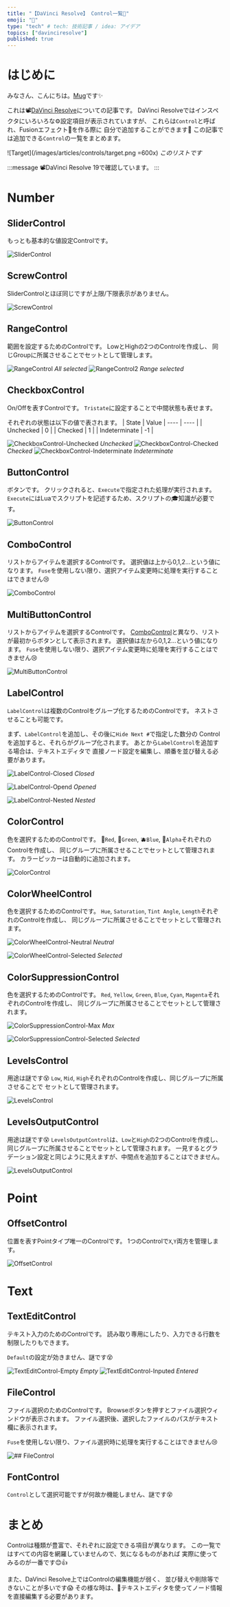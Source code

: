 ```yaml
---
title: "【DaVinci Resolve】 Control一覧📝"
emoji: "📒"
type: "tech" # tech: 技術記事 / idea: アイデア
topics: ["davinciresolve"]
published: true
---
```


# はじめに

みなさん、こんにちは。[Mug](https://www.youtube.com/@MugLabVideoEditing)です✨

これは📽[DaVinci Resolve](https://www.blackmagicdesign.com/jp/products/davinciresolve)についての記事です。
DaVinci Resolveではインスペクタにいろいろな⚙️設定項目が表示されていますが、
これらは`Control`と呼ばれ、Fusionエフェクト💫を作る際に
自分で追加することができます🎉
この記事では追加できる`Control`の一覧をまとめます。

![Target](/images/articles/controls/target.png =600x)
*このリストです*

:::message
📽DaVinci Resolve 19で確認しています。
:::


# Number

## SliderControl

もっとも基本的な値設定Controlです。

![SliderControl](/images/articles/controls/slider-control.png)

## ScrewControl

SliderControlとほぼ同じですが上限/下限表示がありません。

![ScrewControl](/images/articles/controls/screw-control.png)

## RangeControl

範囲を設定するためのControlです。
LowとHighの2つのControlを作成し、
同じGroupに所属させることでセットとして管理します。

![RangeControl](/images/articles/controls/range-control.png)
*All selected*
![RangeControl2](/images/articles/controls/range-control2.png)
*Range selected*


## CheckboxControl

On/Offを表すControlです。
`Tristate`に設定することで中間状態も表せます。

それぞれの状態は以下の値で表されます。
| State | Value 
| ---- | ---- |
| Unchecked | 0 |
| Checked | 1 |
| Indeterminate | -1 |


![CheckboxControl-Unchecked](/images/articles/controls/checkbox-control-unchecked.png)
*Unchecked*
![CheckboxControl-Checked](/images/articles/controls/checkbox-control-checked.png)
*Checked*
![CheckboxControl-Indeterminate](/images/articles/controls/checkbox-control-indeterminate.png)
*Indeterminate*

## ButtonControl

ボタンです。
クリックされると、`Execute`で指定された処理が実行されます。
`Execute`にはLuaでスクリプトを記述するため、スクリプトの🎓知識が必要です。

![ButtonControl](/images/articles/controls/button-control.png)

## ComboControl

リストからアイテムを選択するControlです。
選択値は上から0,1,2...という値になります。
`Fuse`を使用しない限り、選択アイテム変更時に処理を実行することはできません😢

![ComboControl](/images/articles/controls/combo-control.png)

## MultiButtonControl

リストからアイテムを選択するControlです。
[ComboControl](#combocontrol)と異なり、リストが最初からボタンとして表示されます。
選択値は左から0,1,2...という値になります。
`Fuse`を使用しない限り、選択アイテム変更時に処理を実行することはできません😢


![MultiButtonControl](/images/articles/controls/multi-button-control.png)

## LabelControl

`LabelControl`は複数のControlをグループ化するためのControlです。
ネストさせることも可能です。

まず、`LabelControl`を追加し、その後に`Hide Next #`で指定した数分の
Controlを追加すると、それらがグループ化されます。
あとから`LabelControl`を追加する場合は、テキストエディタで
直接ノード設定を編集し、順番を並び替える必要があります。

![LabelControl-Closed](/images/articles/controls/label-control.png)
*Closed*

![LabelControl-Opend](/images/articles/controls/label-control2.png)
*Opened*

![LabelControl-Nested](/images/articles/controls/label-control3.png)
*Nested*


## ColorControl

色を選択するためのControlです。
🍅`Red`, 🥝`Green`, 🫐`Blue`, 👻`Alpha`それぞれのControlを作成し、
同じグループに所属させることでセットとして管理されます。
カラーピッカーは自動的に追加されます。


![ColorControl](/images/articles/controls/color-control.png)

## ColorWheelControl

色を選択するためのControlです。
`Hue`, `Saturation`, `Tint Angle`, `Length`それぞれのControlを作成し、
同じグループに所属させることでセットとして管理されます。

![ColorWheelControl-Neutral](/images/articles/controls/color-wheel-control.png)
*Neutral*

![ColorWheelControl-Selected](/images/articles/controls/color-wheel-control2.png)
*Selected*


## ColorSuppressionControl

色を選択するためのControlです。
`Red`, `Yellow`, `Green`, `Blue`, `Cyan`, `Magenta`それぞれのControlを作成し、
同じグループに所属させることでセットとして管理されます。

![ColorSuppressionControl-Max](/images/articles/controls/color-suppression-control.png)
*Max*

![ColorSuppressionControl-Selected](/images/articles/controls/color-suppression-control2.png)
*Selected*

## LevelsControl

用途は謎です😵
`Low`, `Mid`, `High`それぞれのControlを作成し、同じグループに所属させることで
セットとして管理されます。


![LevelsControl](/images/articles/controls/levels-control.png)

## LevelsOutputControl

用途は謎です😵
`LevelsOutputControl`は、`Low`と`High`の2つのControlを作成し、
同じグループに所属させることでセットとして管理されます。
一見するとグラデーション設定と同じように見えますが、中間点を追加することはできません。


![LevelsOutputControl](/images/articles/controls/levels-output-control.png)

# Point

## OffsetControl

位置を表すPointタイプ唯一のControlです。
1つのControlで`X`,`Y`両方を管理します。

![OffsetControl](/images/articles/controls/offset-control.png)

# Text

## TextEditControl

テキスト入力のためのControlです。
読み取り専用にしたり、入力できる行数を制限したりもできます。

`Default`の設定が効きません、謎です😵

![TextEditControl-Empty](/images/articles/controls/text-edit-control.png)
*Empty*
![TextEditControl-Inputed](/images/articles/controls/text-edit-control2.png)
*Entered*

## FileControl

ファイル選択のためのControlです。
Browseボタンを押すとファイル選択ウィンドウが表示されます。
ファイル選択後、選択したファイルのパスがテキスト欄に表示されます。

`Fuse`を使用しない限り、ファイル選択時に処理を実行することはできません😢

![## FileControl](/images/articles/controls/file-control.png)

## FontControl

`Control`として選択可能ですが何故か機能しません、謎です😵

# まとめ

Controlは種類が豊富で、それぞれに設定できる項目が異なります。
この一覧ではすべての内容を網羅していませんので、気になるものがあれば
実際に使ってみるのが一番です😊👍

また、DaVinci Resolve上ではControlの編集機能が弱く、
並び替えや削除等できないことが多いです😱
その様な時は、📝テキストエディタを使ってノード情報を直接編集する必要があります。
